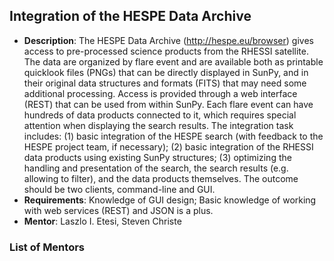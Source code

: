 ## Integration of the HESPE Data Archive
* **Description**: The HESPE Data Archive (http://hespe.eu/browser) gives access to pre-processed science products from the RHESSI satellite. The data are organized by flare event and are available both as printable quicklook files (PNGs) that can be directly displayed in SunPy, and in their original data structures and formats (FITS) that may need some additional processing. Access is provided through a web interface (REST) that can be used from within SunPy. Each flare event can have hundreds of data products connected to it, which requires special attention when displaying the search results. The integration task includes: (1) basic integration of the HESPE search (with feedback to the HESPE project team, if necessary); (2) basic integration of the RHESSI data products using existing SunPy structures; (3) optimizing the handling and presentation of the search, the search results (e.g. allowing to filter), and the data products themselves. The outcome should be two clients, command-line and GUI.
* **Requirements**: Knowledge of GUI design; Basic knowledge of working with web services (REST) and JSON is a plus.
* **Mentor**: Laszlo I. Etesi, Steven Christe

### List of Mentors

